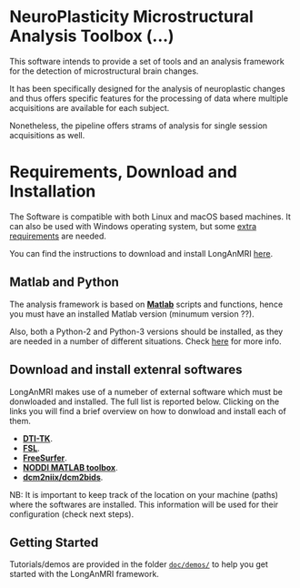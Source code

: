 # NeuroPlasticity Microstructural Analysis Toolbox (...)

This software intends to provide a set of tools and an analysis framework for the detection of microstructural brain changes.

It has been specifically designed for the analysis of neuroplastic changes and thus offers specific features for the processing of data where multiple acquisitions are available for each subject.

Nonetheless, the pipeline offers strams of analysis for single session acquisitions as well.

# Requirements, Download and Installation

The Software is compatible with both Linux and macOS based machines. It can also be used with Windows operating system, but some [extra requirements]() are needed.

You can find the instructions to download and install LongAnMRI [here](doc/installation/longan.md).

## Matlab and Python

The analysis framework is based on **[Matlab](https://it.mathworks.com/products/matlab.html)** scripts and functions, hence you must have an installed Matlab version (minumum version ??).

Also, both a Python-2 and Python-3 versions should be installed, as they are needed in a number of different situations. Check [here]() for more info.

## Download and install extenral softwares

LongAnMRI makes use of a numeber of external software which must be donwloaded and installed.
The full list is reported below.
Clicking on the links you will find a brief overview on how to donwload and install each of them.

- **[DTI-TK](doc/installation/dtitk.md)**.
- **[FSL](doc/installation/fsl.md)**.
- **[FreeSurfer](doc/installation/fs.md)**.
- **[NODDI MATLAB toolbox](doc/installation/nodditbx.md)**.
- **[dcm2niix/dcm2bids](doc/installation/dcm2nii.md)**.

NB: It is important to keep track of the location on your machine (paths) where the softwares are installed. This information will be used for their configuration (check next steps).


## Getting Started

Tutorials/demos are provided in the folder [`doc/demos/`](doc/demos/) to help you get started with the LongAnMRI framework.


